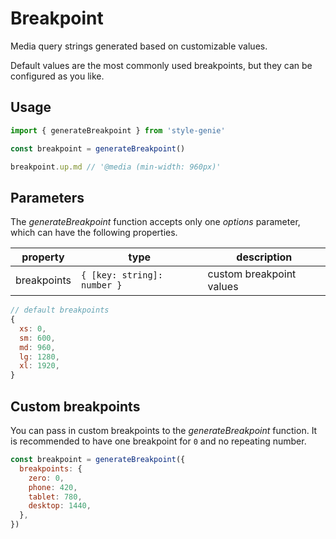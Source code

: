 # Breakpoint

Media query strings generated based on customizable values.

Default values are the most commonly used breakpoints, but they can be configured as you like.

## Usage

```javascript
import { generateBreakpoint } from 'style-genie'

const breakpoint = generateBreakpoint()

breakpoint.up.md // '@media (min-width: 960px)'
```

## Parameters

The _generateBreakpoint_ function accepts only one _options_ parameter, which can have the following properties.

| property    | type                        | description              |
| ----------- | --------------------------- | ------------------------ |
| breakpoints | `{ [key: string]: number }` | custom breakpoint values |

```javascript
// default breakpoints
{
  xs: 0,
  sm: 600,
  md: 960,
  lg: 1280,
  xl: 1920,
}
```

## Custom breakpoints

You can pass in custom breakpoints to the _generateBreakpoint_ function. It is recommended to have one breakpoint for `0` and no repeating number.

```javascript
const breakpoint = generateBreakpoint({
  breakpoints: {
    zero: 0,
    phone: 420,
    tablet: 780,
    desktop: 1440,
  },
})
```
